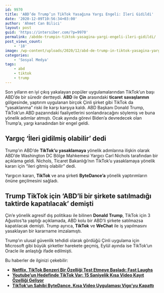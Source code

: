 ```yaml
---
id: 9970
title: 'ABD’de Trump’ın TikTok Yasağına Yargı Engeli: İleri Gidildi'
date: '2020-12-09T10:56:34+03:00'
author: 'Ahmet Can Bilici'
layout: post
guid: 'https://intersiber.com/?p=9970'
permalink: /abdde-trumpin-tiktok-yasagina-yargi-engeli-ileri-gidildi/
post_views_count:
    - '18'
image: /wp-content/uploads/2020/12/abd-de-trump-in-tiktok-yasagina-yargi-engeli-ileri-gidildi.jpg
categories:
    - 'Sosyal Medya'
tags:
    - abd
    - tiktok
    - trump
---
```


Son yılların en iyi çıkış yakalayan popüler uygulamalarından TikTok’un başı ABD’de bir süredir dertteydi. **ABD** ile **Çin** arasındaki **ticaret** **savaşlarının** gölgesinde, yaptırım uygulanan birçok Çinli şirket gibi TikTok da “yasaklanma” riski ile karşı karşıya kaldı. ABD Başkanı Donald Trump, TikTok’un ABD pazarındaki faaliyetlerini sonlandıracağını söylemiş ve buna yönelik adımlar atmıştı. Ocak ayında görevi Biden’a devredecek olan Trump’a, yargı kanadından bir engel geldi.

## Yargıç ‘İleri gidilmiş olabilir’ dedi

Trump’ın ABD’de **TikTok’u** **yasaklamaya** yönelik adımlarına ilişkin olarak ABD’de Washington DC Bölge Mahkemesi Yargıcı Carl Nichols tarafından bir açıklama geldi. Nichols, Ticaret Bakanlığı’nın TikTok’u yasaklamaya yönelik kararı için “ileri gitmiş olabilir” dedi.

Yargıcın kararı, **TikTok** ve ana şirketi **ByteDance’a** yönelik yaptırımların önüne geçilmesini sağladı.

## Trump TikTok için ‘ABD’li bir şirkete satılmadığı taktirde kapatılacak’ demişti

Çin’e yönelik agresif dış politikası ile bilinen **Donald** **Trump**, TikTok için 3 Ağustos’ta yaptığı açıklamada, ABD kolu bir ABD’li şirkete satılmazsa kapatılacak demişti. Trump ayrıca, **TikTok** ve **WeChat** ile iş yapılmasını yasaklayan bir kararname imzalamıştı.

Trump’ın ulusal güvenlik tehdidi olarak gördüğü Çinli uygulama için Microsoft gibi büyük şirketler harekete geçmiş, Eylül ayında ise TikTok’un Oracle ile anlaştığı ifade edilmişti.

Bu haberler de ilginizi çekebilir:

- **[Netflix, TikTok Benzeri Bir Özelliği Test Etmeye Başladı: Fast Laughs](https://intersiber.com/netflix-tiktok-benzeri-bir-ozelligi-test-etmeye-basladi-fast-laughs/)**
- **[Youtube’un Hedefinde TikTok Var: 15 Saniyelik Kısa Video Kayıt Özelliği Geliyor](https://intersiber.com/youtubeun-hedefinde-tiktok-var-15-saniyelik-kisa-video-kayit-ozelligi-geliyor/)**
- **[TikTok’un Sahibi ByteDance, Kısa Video Uygulaması Vigo’yu Kapattı](https://intersiber.com/tiktokun-sahibi-bytedance-kisa-video-uygulamasi-vigoyu-kapatti/)**